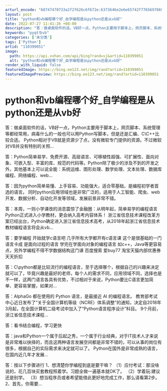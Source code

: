 ```yaml
---
arturl_encode: "68747470733a2f2f626c6f672e:6373646e2e6e65742f77656978696e5f33393537303530352f:61727469636c652f64657461696c732f313130333939303531"
layout: post
title: "python和vb编程哪个好_自学编程是从python还是从vb好"
date: 2022-07-27 11:41:26 +08:00
description: "答：做桌面软件的话，VB好一点，Python主要用于脚本上，网页脚本、系统管理等都经常用，病毒什么的"
keywords: "pyqt与vb"
categories: ['未分类']
tags: ['Python']
artid: "110399051"
image:
  path: https://api.vvhan.com/api/bing?rand=sj&artid=110399051
  alt: "python和vb编程哪个好_自学编程是从python还是从vb好"
render_with_liquid: false
featuredImage: https://bing.ee123.net/img/rand?artid=110399051
featuredImagePreview: https://bing.ee123.net/img/rand?artid=110399051
---
```


# python和vb编程哪个好_自学编程是从python还是从vb好

答：做桌面软件的话，VB好一点，Python主要用于脚本上，网页脚本、系统管理等都经常用，病毒什么的一般也可以用Python写脚本，但是还是汇编、C\C++比较合适。 Python相对于VB就是资源少了点，没有微软专门提供的资源。不过微软对VB并没有特别的关照...

答：Python简单易学、免费开源、高层语言、可移植性超强、可扩展性、面向对象、可嵌入型、丰富的库、规范的代码等。Python除了极少的涉及不到的开发之外，其他基本上可以说全能：系统运维、图形处理、数学处理、文本处理、数据库编程、网络编程、web...

答：因为python简单易懂、上手容易、功能强大，适合零基础，是编程初学者首选的语言。 同时python应用领域也是非常广泛的，适用于人工智能、爬虫、web开发、数据分析、自动化开发等领域，发展前景非常不错。

答：本周，一则小学课改的消息震惊了金融圈：从明年起，简单易学的编程语言Python正式进入小学教材，更会纳入高考内容体系！ 浙江省信息技术课程改革方案已经出台，Python确定进入浙江省信息技术高考，从2018年起浙江省信息技术教材编程语言将会从vb...

答：要学编程 开始就学c语言吧 几乎所有大学都开有c语言课 这个是很基础的一门语言卡成 是面向过程的语言 学完在学面向对象的编程语言 如c++，Java等更容易点，另外学编程不得不学数据结构这门课 百度搜索 爱buy77 淘宝天猫内部优惠券 天天折扣

答：C\python都是比较流行的编程语言，至于选择哪个，根据自己的兴趣来决定就可以了，毕竟兴趣是最好的老师，每个人的需求不同，应用领域不同，选择也是不一样，这两门语言各具有优势，不过相对于来说，Python要比C语言更加简单、更容易掌握，如果对...

答：AlphaGo 都在使用的 Python 语言，是最接近 AI 的编程语言。 教育部考试中心近日发布了“关于全国计算机等级（NCRE）体系调整”的通知，决定自2018年3月起，在全国计算机二级考试中加入了“Python语言程序设计”科目。 9个月前，浙江省信息技术课程...

答：看书结合编程，学习更快

答：java和Python一个属于后起之秀，一个属于行业经典，对于IT技术人才来说是非常难以抉择的，而且这两种语言发展空间都是非常不错的，可以从事的岗位有很多，根据自己的实际需求来决定就可以了。 Python在国外是非常成熟的语言，在国内近几年才发展...

答：按以下步骤进行 1、想清楚你学编程到底是要干嘛？ （1）应付考试：那没啥说的，花几百块买套教程照着学。习题全做一遍基本就OK了。 （2）学着玩:建议还是别学。 （3）想当程序员或者希望能借此更好地完成工作，那么请看第2步。 2、首先，你需要...